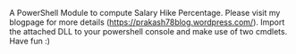 A PowerShell Module to compute Salary Hike Percentage.
Please visit my blogpage for more details (https://prakash78blog.wordpress.com/).
Import the attached DLL to your powershell console and make use of two cmdlets.
Have fun :)

